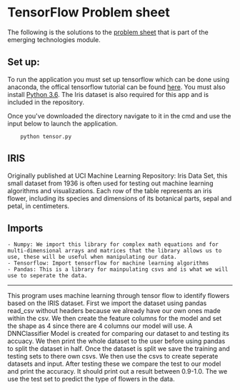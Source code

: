# TensorFlow Problem sheet
The following is the solutions to the [problem sheet](https://github.com/emerging-technologies/emerging-technologies.github.io/blob/master/problems/tensorflow.md) that is part of the emerging technologies module.

## Set up:
To run the application you must set up tensorflow which can be done using anaconda, the offical tensorflow tutorial can be found [here](https://www.tensorflow.org/install/). You must also install [Python 3.6](https://anaconda.org/anaconda/python). The Iris dataset is also required for this app and is included in the repository.

Once you've downloaded the directory navigate to it in the cmd and use the input below to launch the application.
```
    python tensor.py
```

## IRIS
Originally published at UCI Machine Learning Repository: Iris Data Set, this small dataset from 1936 is often used for testing out machine learning algorithms and visualizations. Each row of the table represents an iris flower, including its species and dimensions of its botanical parts, sepal and petal, in centimeters.

## Imports
    - Numpy: We import this library for complex math equations and for multi-dimensional arrays and matrices that the library allows us to use, these will be useful when manipulating our data.
    - Tensorflow: Import tensorflow for machine learning algorithms 
    - Pandas: This is a library for mainpulating csvs and is what we will use to seperate the data. 
    
---
This program uses machine learning through tensor flow to identify flowers based on the IRIS dataset. First we import the dataset using pandas read_csv without headers because we already have our own ones made within the csv. We then create the feature columns for the model and set the shape as 4 since there are 4 columns our model will use. A DNNClassifier Model is created for comparing our dataset to and testing its accuacy. We then print the whole dataset to the user before using pandas to split the dataset in half. Once the dataset is split we save the training and testing sets to there own csvs. We then use the csvs to create seperate datasets and input. After testing these we compare the test to our model and print the accuracy. It should print out a result between 0.9-1.0. The we use the test set to predict the type of flowers in the data.